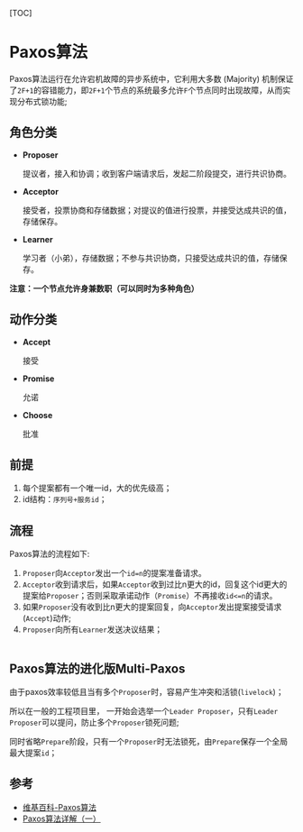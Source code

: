 [TOC]

# Paxos算法

Paxos算法运行在允许宕机故障的异步系统中，它利用大多数 (Majority) 机制保证了`2F+1`的容错能力，即`2F+1`个节点的系统最多允许`F`个节点同时出现故障，从而实现分布式锁功能;



## 角色分类

- **Proposer**

  提议者，接入和协调；收到客户端请求后，发起二阶段提交，进行共识协商。

- **Acceptor**

  接受者，投票协商和存储数据；对提议的值进行投票，并接受达成共识的值，存储保存。

- **Learner**

  学习者（小弟），存储数据；不参与共识协商，只接受达成共识的值，存储保存。

**注意：一个节点允许身兼数职（可以同时为多种角色）**



## 动作分类

- **Accept**

  接受

- **Promise**

  允诺

- **Choose**

  批准



## 前提 

1. 每个提案都有一个唯一id，大的优先级高；
2. id结构：`序列号+服务id`；



## 流程

Paxos算法的流程如下:
1. `Proposer`向`Acceptor`发出一个`id=n`的提案准备请求。
2. `Acceptor`收到请求后，如果`Acceptor`收到过比n更大的id，回复这个id更大的提案给`Proposer`；否则采取承诺动作（`Promise`）不再接收`id<=n`的请求。
3. 如果`Proposer`没有收到比n更大的提案回复，向`Acceptor`发出提案接受请求(`Accept`)动作;
4. `Proposer`向所有`Learner`发送决议结果；

```sequence

```



## Paxos算法的进化版Multi-Paxos

由于paxos效率较低且当有多个`Proposer`时，容易产生冲突和活锁(`livelock`)；

所以在一般的工程项目里，
一开始会选举一个`Leader Proposer`，只有`Leader Proposer`可以提问，防止多个`Proposer`锁死问题;

同时省略`Prepare`阶段，只有一个`Proposer`时无法锁死，由`Prepare`保存一个全局最大提案`id`；



## 参考

- [维基百科-Paxos算法](https://zh.wikipedia.org/wiki/Paxos%E7%AE%97%E6%B3%95)
- [Paxos算法详解（一）](https://blog.csdn.net/lin819747263/article/details/106313936)
